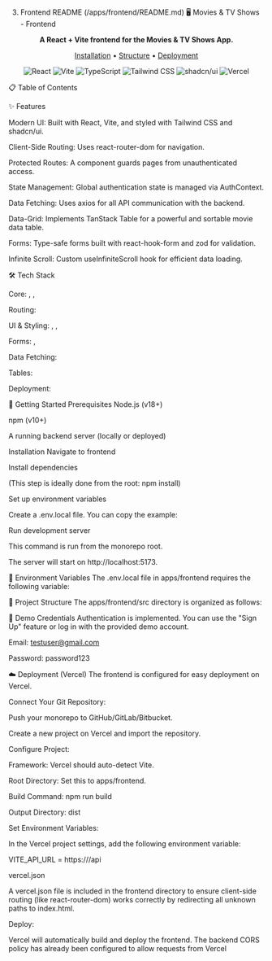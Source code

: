 3. Frontend README (/apps/frontend/README.md)
🖥️ Movies & TV Shows - Frontend
<p align="center"> <strong>A React + Vite frontend for the Movies & TV Shows App.</strong> </p>

<p align="center"> <a href="#-getting-started">Installation</a> • <a href="#-project-structure">Structure</a> • <a href="#-deployment-vercel">Deployment</a> </p>

<p align="center"> <img src="" alt="React"> <img src="" alt="Vite"> <img src="" alt="TypeScript"> <img src="" alt="Tailwind CSS"> <img src="" alt="shadcn/ui"> <img src="" alt="Vercel"> </p>

📋 Table of Contents







✨ Features

Modern UI: Built with React, Vite, and styled with Tailwind CSS and shadcn/ui.


Client-Side Routing: Uses react-router-dom for navigation.


Protected Routes: A <ProtectedRoute> component guards pages from unauthenticated access.


State Management: Global authentication state is managed via AuthContext.


Data Fetching: Uses axios for all API communication with the backend.


Data-Grid: Implements TanStack Table for a powerful and sortable movie data table.


Forms: Type-safe forms built with react-hook-form and zod for validation.


Infinite Scroll: Custom useInfiniteScroll hook for efficient data loading.

🛠 Tech Stack

Core: , , 


Routing: 


UI & Styling: , , 


Forms: , 


Data Fetching: 


Tables: 


Deployment: 

🚀 Getting Started
Prerequisites
Node.js (v18+)

npm (v10+)

A running backend server (locally or deployed)

Installation
Navigate to frontend

Install dependencies

(This step is ideally done from the root: npm install)

Set up environment variables

Create a .env.local file. You can copy the example:

Run development server

This command is run from the monorepo root.

The server will start on http://localhost:5173.

🔑 Environment Variables
The .env.local file in apps/frontend requires the following variable:

📁 Project Structure
The apps/frontend/src directory is organized as follows:

🔑 Demo Credentials
Authentication is implemented. You can use the "Sign Up" feature or log in with the provided demo account.

Email: testuser@gmail.com

Password: password123

☁️ Deployment (Vercel)
The frontend is configured for easy deployment on Vercel.

Connect Your Git Repository:

Push your monorepo to GitHub/GitLab/Bitbucket.

Create a new project on Vercel and import the repository.

Configure Project:

Framework: Vercel should auto-detect Vite.

Root Directory: Set this to apps/frontend.

Build Command: npm run build

Output Directory: dist

Set Environment Variables:

In the Vercel project settings, add the following environment variable:

VITE_API_URL = https://<your-gcp-backend-service-url>/api

vercel.json

A vercel.json file is included in the frontend directory  to ensure client-side routing (like react-router-dom) works correctly by redirecting all unknown paths to index.html.

Deploy:

Vercel will automatically build and deploy the frontend. The backend CORS policy has already been configured to allow requests from Vercel
